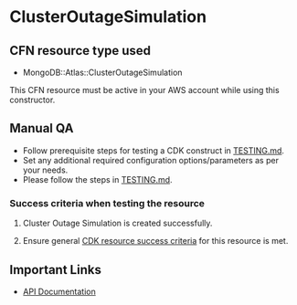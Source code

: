 # ClusterOutageSimulation

## CFN resource type used
- MongoDB::Atlas::ClusterOutageSimulation

This CFN resource must be active in your AWS account while using this constructor.

## Manual QA
- Follow prerequisite steps for testing a CDK construct in [TESTING.md](../../../TESTING.md).
- Set any additional required configuration options/parameters as per your needs.
- Please follow the steps in [TESTING.md](../../../TESTING.md).

### Success criteria when testing the resource
1. Cluster Outage Simulation is created successfully.

2. Ensure general [CDK resource success criteria](../../../TESTING.md) for this resource is met.

## Important Links
- [API Documentation](https://www.mongodb.com/docs/api/doc/atlas-admin-api-v2/group/endpoint-cluster-outage-simulation)

